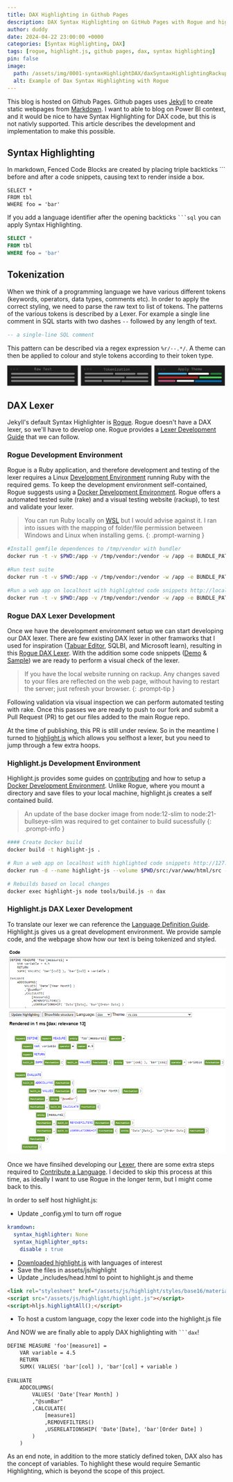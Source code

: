 ```yaml
---
title: DAX Highlighting in Github Pages
description: DAX Syntax Highlighting on GitHub Pages with Rogue and highlight.js
author: duddy
date: 2024-04-22 23:00:00 +0000
categories: [Syntax Highlighting, DAX]
tags: [rogue, highlight.js, github pages, dax, syntax highlighting]
pin: false
image:
  path: /assets/img/0001-syntaxHighlightDAX/daxSyntaxHighlightingRackupDemo.png
  alt: Example of Dax Syntax Highlighting with Rogue
---
```


This blog is hosted on Github Pages. Github pages uses [Jekyll](https://jekyllrb.com/) to create static webpages from [Markdown](https://www.markdownguide.org/). I want to able to blog on Power BI context, and it would be nice to have Syntax Highlighting for DAX code, but this is not nativly supported. This article describes the development and implementation to make this possible.

## Syntax Highlighting
In markdown, Fenced Code Blocks are created by placing triple backticks ```  before and after a code snippets, causing text to render inside a box.

```plaintext
SELECT *
FROM tbl
WHERE foo = 'bar'
```

If you add a language identifier after the opening backticks ```` ```sql ```` you can apply Syntax Highlighting.

```sql
SELECT *
FROM tbl
WHERE foo = 'bar'
```
 
## Tokenization
 When we think of a programming language we have various different tokens (keywords, operators, data types, comments etc). In order to apply the correct styling, we need to parse the raw text to list of tokens. The patterns of the various tokens is described by a Lexer. For example a single line comment in SQL starts with two dashes ```` -- ```` followed by any length of text.

```sql
-- a single-line SQL comment
```

This pattern can be described via a regex expression ```%r/--.*/```. A theme can then be applied to colour and style tokens according to their token type.

![Syntax Highlighting Process](/assets/img/0001-syntaxHighlightDAX/Process.png)

## DAX Lexer
Jekyll's default Syntax Highlighter is [Rogue](https://rouge.jneen.net/). Rogue doesn't have a DAX lexer, so we'll have to develop one. Rogue provides a [Lexer Development Guide](https://rouge-ruby.github.io/docs/file.LexerDevelopment.html) that we can follow. 

### Rogue Development Environment
Rogue is a Ruby application, and therefore development and testing of the lexer requires a Linux [Development Environment](https://rouge-ruby.github.io/docs/file.DevEnvironment.html) running Ruby with the required gems. To keep the development environment self-contained, Rogue suggests using a [Docker Development Environment](https://rouge-ruby.github.io/docs/file.Docker.html). Rogue offers a automated tested suite (rake) and a visual testing website (rackup), to test and validate your lexer.

> You can run Ruby locally on [WSL](https://learn.microsoft.com/en-us/windows/wsl/about) but I would advise against it. I ran into issues with the mapping of folder/file permission between Windows and Linux when installing gems.
{: .prompt-warning }

```bash
#Install gemfile dependences to /tmp/vendor with bundler
docker run -t -v $PWD:/app -v /tmp/vendor:/vendor -w /app -e BUNDLE_PATH=/vendor ruby bundle
```

```bash
#Run test suite
docker run -t -v $PWD:/app -v /tmp/vendor:/vendor -w /app -e BUNDLE_PATH=/vendor ruby bundle exec rake
```

```bash
#Run a web app on localhost with highlighted code snippets http://localhost:9292
docker run -t -v $PWD:/app -v /tmp/vendor:/vendor -w /app -e BUNDLE_PATH=/vendor -p 9292:9292 ruby bundle exec rackup --host 0.0.0.0
```

### Rogue DAX Lexer Development
Once we have the development environment setup we can start developing our DAX lexer. There are few existing DAX lexer in other framworks that I used for inspiration ([Tabuar Editor](https://github.com/TabularEditor/TabularEditor/blob/master/AntlrGrammars/DAXLexer.g4), SQLBI, and Microsoft learn), resulting in this [Rogue DAX Lexer](https://github.com/EvaluationContext/rouge/blob/feature.dax/lib/rouge/lexers/dax.rb). With the addition some code snippets ([Demo](https://github.com/EvaluationContext/rouge/blob/feature.dax/lib/rouge/demos/dax) & [Sample](https://github.com/EvaluationContext/rouge/blob/feature.dax/spec/visual/samples/dax)) we are ready to perform a visual check of the lexer.

> If you have the local website running on rackup. Any changes saved to your files are reflected on the web page, without having to restart the server; just refresh your browser.
{: .prompt-tip }

Following validation via visual inspection we can perform automated testing with rake. Once this passes we are ready to push to our fork and submit a Pull Request (PR) to get our files added to the main Rogue repo. 

At the time of publishing, this PR is still under review. So in the meantime I turned to [highlight.js](https://highlightjs.org/) which allows you selfhost a lexer, but you need to jump through a few extra hoops. 

### Highlight.js Development Environment
Highlight.js provides some guides on [contributing](https://github.com/highlightjs/highlight.js/blob/main/CONTRIBUTING.md) and how to setup a [Docker Development Environment](https://highlightjs.readthedocs.io/en/latest/building-testing.html#building-and-testing-with-docker). Unlike Rogue, where you mount a directory and save files to your local machine, highlight.js creates a self contained build.

> An update of the base docker image from node:12-slim to node:21-bullseye-slim was required to get container to build sucessfully
{: .prompt-info }

```bash
#### Create Docker build
docker build -t highlight-js .
```

```bash
# Run a web app on localhost with highlighted code snippets http://127.0.0.1/tools/developer.html
docker run -d --name highlight-js --volume $PWD/src:/var/www/html/src --rm -p 80:80 highlight-js
```

```bash
# Rebuilds based on local changes
docker exec highlight-js node tools/build.js -n dax
```

### Highlight.js DAX Lexer Development
To translate our lexer we can reference the [Language Definition Guide](https://highlightjs.readthedocs.io/en/latest/language-guide.html). 
Highlight.js gives us a great development environment. We provide sample code, and the webpage show how our text is being tokenized and styled.

![HighlightJS: Testing](/assets/img/0001-syntaxHighlightDAX/daxSyntaxHighlightingHighlightJSDemo.png)

Once we have finsihed developing our [Lexer](https://github.com/EvaluationContext/highlight.js-dax/blob/Feature.dax/src/languages/dax.js), there are some extra steps required to [Contribute a Language](https://github.com/highlightjs/highlight.js/blob/main/extra/3RD_PARTY_QUICK_START.md). I decided to skip this process at this time, as ideally I want to use Rogue in the longer term, but I might come back to this.

In order to self host highlight.js:
- Update _config.yml to turn off rogue

```yaml
kramdown:
  syntax_highlighter: None
  syntax_highlighter_opts:
    disable : true
```
- [Downloaded highlight.js](https://highlightjs.org/download) with languages of interest
- Save the files in assets/js/highlight
- Update _includes/head.html to point to highlight.js and theme

```html
<link rel="stylesheet" href="/assets/js/highlight/styles/base16/material.css">
<script src="/assets/js/highlight/highlight.js"></script>
<script>hljs.highlightAll();</script>
```

- To host a custom language, copy the lexer code into the highlight.js file

And NOW we are finally able to apply DAX highlighting with ```` ```dax ````!

```dax
DEFINE MEASURE 'foo'[measure1] = 
    VAR variable = 4.5
    RETURN
    SUMX( VALUES( 'bar'[col] ), 'bar'[col] + variable ) 

EVALUATE
    ADDCOLUMNS(
        VALUES( 'Date'[Year Month] )
        ,"@sumBar"
        ,CALCULATE(
            [measure1]
            ,REMOVEFILTERS()
            ,USERELATIONSHIP( 'Date'[Date], 'bar'[Order Date] )
        )
    )
```

As an end note, in addition to the more staticly defined token, DAX also has the concept of variables. To highlight these would require Semantic Highlighting, which is beyond the scope of this project.